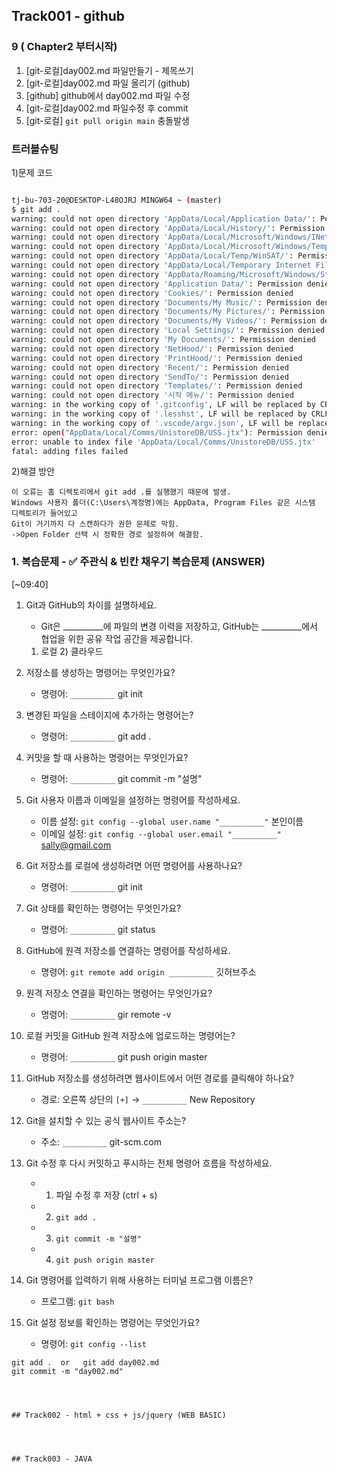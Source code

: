 ## Track001 -  github

### 9 ( Chapter2 부터시작) 
1. [git-로컬]day002.md 파일만들기 - 제목쓰기
2. [git-로컬]day002.md 파일 올리기 (github)
3. [github] github에서 day002.md 파일 수정
4. [git-로컬]day002.md 파일수정 후 commit
5. [git-로컬] `git pull origin main` 충돌발생


### 트러블슈팅
1)문제 코드
```bash

tj-bu-703-20@DESKTOP-L48OJRJ MINGW64 ~ (master)
$ git add .
warning: could not open directory 'AppData/Local/Application Data/': Permission denied
warning: could not open directory 'AppData/Local/History/': Permission denied
warning: could not open directory 'AppData/Local/Microsoft/Windows/INetCache/Content.IE5/': Permission denied
warning: could not open directory 'AppData/Local/Microsoft/Windows/Temporary Internet Files/': Permission denied
warning: could not open directory 'AppData/Local/Temp/WinSAT/': Permission denied
warning: could not open directory 'AppData/Local/Temporary Internet Files/': Permission denied
warning: could not open directory 'AppData/Roaming/Microsoft/Windows/Start Menu/프로그램/': Permission denied
warning: could not open directory 'Application Data/': Permission denied
warning: could not open directory 'Cookies/': Permission denied
warning: could not open directory 'Documents/My Music/': Permission denied
warning: could not open directory 'Documents/My Pictures/': Permission denied
warning: could not open directory 'Documents/My Videos/': Permission denied
warning: could not open directory 'Local Settings/': Permission denied
warning: could not open directory 'My Documents/': Permission denied
warning: could not open directory 'NetHood/': Permission denied
warning: could not open directory 'PrintHood/': Permission denied
warning: could not open directory 'Recent/': Permission denied
warning: could not open directory 'SendTo/': Permission denied
warning: could not open directory 'Templates/': Permission denied
warning: could not open directory '시작 메뉴/': Permission denied
warning: in the working copy of '.gitconfig', LF will be replaced by CRLF the next time Git touches it
warning: in the working copy of '.lesshst', LF will be replaced by CRLF the next time Git touches it
warning: in the working copy of '.vscode/argv.json', LF will be replaced by CRLF the next time Git touches it
error: open("AppData/Local/Comms/UnistoreDB/USS.jtx"): Permission denied
error: unable to index file 'AppData/Local/Comms/UnistoreDB/USS.jtx'
fatal: adding files failed
```

2)해결 방안
```
이 오류는 홈 디렉토리에서 git add .를 실행했기 때문에 발생.
Windows 사용자 폴더(C:\Users\계정명)에는 AppData, Program Files 같은 시스템 디렉토리가 들어있고 
Git이 거기까지 다 스캔하다가 권한 문제로 막힘.
->Open Folder 선택 시 정확한 경로 설정하여 해결함.
```



### 1. 복습문제 - ✅ 주관식 & 빈칸 채우기 복습문제 (ANSWER)
[~09:40]
1. Git과 GitHub의 차이를 설명하세요.  
   - Git은 __________에 파일의 변경 이력을 저장하고, 
     GitHub는 __________에서 협업을 위한 공유 작업 공간을 제공합니다.

   1) 로컬    2) 클라우드

2. 저장소를 생성하는 명령어는 무엇인가요?  
   - 명령어: `__________`
    git init 

3. 변경된 파일을 스테이지에 추가하는 명령어는?  
   - 명령어: `__________`
    git  add .

4. 커밋을 할 때 사용하는 명령어는 무엇인가요?  
   - 명령어: `__________`
   git  commit  -m  "설명"

5. Git 사용자 이름과 이메일을 설정하는 명령어를 작성하세요.  
   - 이름 설정: `git config --global user.name "__________"`  본인이름
   - 이메일 설정: `git config --global user.email "__________"` sally@gmail.com

6. Git 저장소를 로컬에 생성하려면 어떤 명령어를 사용하나요?  
   - 명령어: `__________`
   git init

7. Git 상태를 확인하는 명령어는 무엇인가요?  
   - 명령어: `__________`
   git status


8. GitHub에 원격 저장소를 연결하는 명령어를 작성하세요.  
   - 명령어: `git remote add origin __________`
                                   깃허브주소

9. 원격 저장소 연결을 확인하는 명령어는 무엇인가요?  
   - 명령어: `__________`
   gir remote  -v

10. 로컬 커밋을 GitHub 원격 저장소에 업로드하는 명령어는?  
    - 명령어: `__________`
   git push origin master

11. GitHub 저장소를 생성하려면 웹사이트에서 어떤 경로를 클릭해야 하나요?  
    - 경로: 오른쪽 상단의 `[+]` → `__________`
    New Repository

12. Git을 설치할 수 있는 공식 웹사이트 주소는?  
    - 주소: `__________`
    git-scm.com

13. Git 수정 후 다시 커밋하고 푸시하는 전체 명령어 흐름을 작성하세요.  
    - 1) 파일 수정 후 저장 (ctrl + s)  
    - 2) `git add .`  
    - 3) `git commit -m "설명"`    
    - 4) `git push origin master`

14. Git 명령어를 입력하기 위해 사용하는 터미널 프로그램 이름은?  
    - 프로그램: `git bash`

15. Git 설정 정보를 확인하는 명령어는 무엇인가요?  
    - 명령어: `git config --list`
 
```hint
git add .  or   git add day002.md
git commit -m "day002.md"



 
## Track002 - html + css + js/jquery (WEB BASIC) 



 
## Track003 - JAVA



